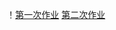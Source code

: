 ！[第一次作业](https://github.com/ophwsjtu18/ohw19f/blob/master/student/lyb/822209F0-4557-4142-BE20-4A9B2ED557CB.png)
[第二次作业](https://github.com/ophwsjtu18/ohw19f/blob/master/student/lyb/C9BEC460-EE48-4A6C-B739-F09D18019613.png)

